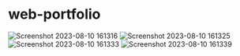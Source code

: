 # web-portfolio
![Screenshot 2023-08-10 161316](https://github.com/smithd36/first-portfolio/assets/90289165/e9f7c76b-4017-4ab9-bd46-e2d4c86c97f8)
![Screenshot 2023-08-10 161325](https://github.com/smithd36/first-portfolio/assets/90289165/2a622348-0213-4d18-8b14-f8f439bf72e1)
![Screenshot 2023-08-10 161333](https://github.com/smithd36/first-portfolio/assets/90289165/7d6be53b-5d94-45fd-adf6-fa659a782e9b)
![Screenshot 2023-08-10 161339](https://github.com/smithd36/first-portfolio/assets/90289165/f64762b4-6cb2-4833-a2c2-1cb2458b8694)

